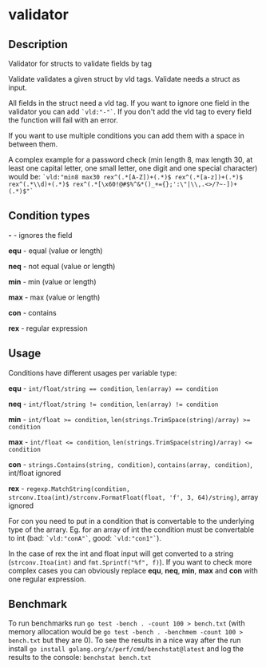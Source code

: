# validator

## Description

Validator for structs to validate fields by tag

Validate validates a given struct by vld tags.
Validate needs a struct as input.

All fields in the struct need a vld tag.
If you want to ignore one field in the validator you can add `` `vld:"-"` ``.
If you don't add the vld tag to every field the function will fail with an error.

If you want to use multiple conditions you can add them with a space in between them.

A complex example for a password check (min length 8, max length 30, at least one capital letter, one small letter, one digit and one special character) would be:
`` `vld:"min8 max30 rex^(.*[A-Z])+(.*)$ rex^(.*[a-z])+(.*)$ rex^(.*\\d)+(.*)$ rex^(.*[\x60!@#$%^&*()_+={};':\"|\\,.<>/?~-])+(.*)$"` ``

## Condition types

**-** - ignores the field

**equ** - equal (value or length)

**neq** - not equal (value or length)

**min** - min (value or length)

**max** - max (value or length)

**con** - contains

**rex** - regular expression

## Usage

Conditions have different usages per variable type:

**equ** - `int/float/string == condition`, `len(array) == condition`

**neq** - `int/float/string != condition`, `len(array) != condition`

**min** - `int/float >= condition`, `len(strings.TrimSpace(string)/array) >= condition`

**max** - `int/float <= condition`, `len(strings.TrimSpace(string)/array) <= condition`

**con** - `strings.Contains(string, condition)`, `contains(array, condition)`, int/float ignored

**rex** - `regexp.MatchString(condition, strconv.Itoa(int)/strconv.FormatFloat(float, 'f', 3, 64)/string)`, array ignored

For con you need to put in a condition that is convertable to the underlying type of the arrary.
Eg. for an array of int the condition must be convertable to int (bad: `` `vld:"conA"` ``, good: `` `vld:"con1"` ``).

In the case of rex the int and float input will get converted to a string (`strconv.Itoa(int)` and `fmt.Sprintf("%f", f)`).
If you want to check more complex cases you can obviously replace **equ**, **neq**, **min**, **max** and **con** with one regular expression.

## Benchmark

To run benchmarks run `go test -bench . -count 100 > bench.txt` (with memory allocation would be `go test -bench . -benchmem -count 100 > bench.txt` but they are 0). To see the results in a nice way after the run install `go install golang.org/x/perf/cmd/benchstat@latest` and log the results to the console: `benchstat bench.txt`